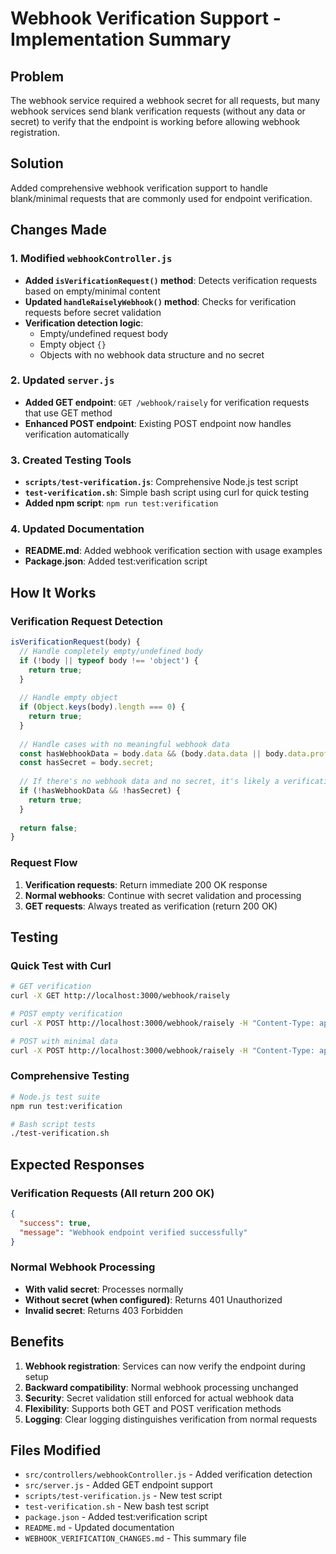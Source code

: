 # Webhook Verification Support - Implementation Summary

## Problem
The webhook service required a webhook secret for all requests, but many webhook services send blank verification requests (without any data or secret) to verify that the endpoint is working before allowing webhook registration.

## Solution
Added comprehensive webhook verification support to handle blank/minimal requests that are commonly used for endpoint verification.

## Changes Made

### 1. Modified `webhookController.js`
- **Added `isVerificationRequest()` method**: Detects verification requests based on empty/minimal content
- **Updated `handleRaiselyWebhook()` method**: Checks for verification requests before secret validation
- **Verification detection logic**: 
  - Empty/undefined request body
  - Empty object `{}`
  - Objects with no webhook data structure and no secret

### 2. Updated `server.js`
- **Added GET endpoint**: `GET /webhook/raisely` for verification requests that use GET method
- **Enhanced POST endpoint**: Existing POST endpoint now handles verification automatically

### 3. Created Testing Tools
- **`scripts/test-verification.js`**: Comprehensive Node.js test script
- **`test-verification.sh`**: Simple bash script using curl for quick testing
- **Added npm script**: `npm run test:verification`

### 4. Updated Documentation
- **README.md**: Added webhook verification section with usage examples
- **Package.json**: Added test:verification script

## How It Works

### Verification Request Detection
```javascript
isVerificationRequest(body) {
  // Handle completely empty/undefined body
  if (!body || typeof body !== 'object') {
    return true;
  }
  
  // Handle empty object
  if (Object.keys(body).length === 0) {
    return true;
  }
  
  // Handle cases with no meaningful webhook data
  const hasWebhookData = body.data && (body.data.data || body.data.profile || body.data.type);
  const hasSecret = body.secret;
  
  // If there's no webhook data and no secret, it's likely a verification request
  if (!hasWebhookData && !hasSecret) {
    return true;
  }
  
  return false;
}
```

### Request Flow
1. **Verification requests**: Return immediate 200 OK response
2. **Normal webhooks**: Continue with secret validation and processing
3. **GET requests**: Always treated as verification (return 200 OK)

## Testing

### Quick Test with Curl
```bash
# GET verification
curl -X GET http://localhost:3000/webhook/raisely

# POST empty verification
curl -X POST http://localhost:3000/webhook/raisely -H "Content-Type: application/json" -d '{}'

# POST with minimal data
curl -X POST http://localhost:3000/webhook/raisely -H "Content-Type: application/json" -d '{"test": "value"}'
```

### Comprehensive Testing
```bash
# Node.js test suite
npm run test:verification

# Bash script tests
./test-verification.sh
```

## Expected Responses

### Verification Requests (All return 200 OK)
```json
{
  "success": true,
  "message": "Webhook endpoint verified successfully"
}
```

### Normal Webhook Processing
- **With valid secret**: Processes normally
- **Without secret (when configured)**: Returns 401 Unauthorized
- **Invalid secret**: Returns 403 Forbidden

## Benefits
1. **Webhook registration**: Services can now verify the endpoint during setup
2. **Backward compatibility**: Normal webhook processing unchanged
3. **Security**: Secret validation still enforced for actual webhook data
4. **Flexibility**: Supports both GET and POST verification methods
5. **Logging**: Clear logging distinguishes verification from normal requests

## Files Modified
- `src/controllers/webhookController.js` - Added verification detection
- `src/server.js` - Added GET endpoint support
- `scripts/test-verification.js` - New test script
- `test-verification.sh` - New bash test script
- `package.json` - Added test:verification script
- `README.md` - Updated documentation
- `WEBHOOK_VERIFICATION_CHANGES.md` - This summary file